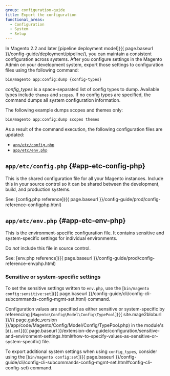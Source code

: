 ```yaml
---
group: configuration-guide
title: Export the configuration
functional_areas:
  - Configuration
  - System
  - Setup
---
```


In Magento 2.2 and later [pipeline deployment model]({{ page.baseurl }}/config-guide/deployment/pipeline/), you can maintain a consistent configuration across systems. After you configure settings in the Magento Admin on your development system, export those settings to configuration files using the following command:

```bash
bin/magento app:config:dump {config-types}
```

_config_types_ is a space-separated list of config types to dump. Available types include `themes` and `scopes`. If no config types are specified, the command dumps all system configuration information.

The following example dumps scopes and themes only:

 ```bash
bin/magento app:config:dump scopes themes
```

As a result of the command execution, the following configuration files are updated:

-   [`app/etc/config.php`](#app-etc-config-php)
-   [`app/etc/env.php`](#app-etc-env-php)

## `app/etc/config.php` {#app-etc-config-php}

This is the shared configuration file for all your Magento instances.
Include this in your source control so it can be shared between the development, build, and production systems.

See: [config.php reference]({{ page.baseurl }}/config-guide/prod/config-reference-configphp.html)

## `app/etc/env.php` {#app-etc-env-php}

This is the environment-specific configuration file.
It contains sensitive and system-specific settings for individual environments.

Do _not_ include this file in source control.

See: [env.php reference]({{ page.baseurl }}/config-guide/prod/config-reference-envphp.html)

### Sensitive or system-specific settings

To set the sensitive settings written to `env.php`, use the [`bin/magento config:sensitive:set`]({{ page.baseurl }}/config-guide/cli/config-cli-subcommands-config-mgmt-set.html) command.

Configuration values are specified as either sensitive or system-specific by referencing [`Magento\Config\Model\Config\TypePool`]({{ site.mage2bloburl }}/{{ page.guide_version }}/app/code/Magento/Config/Model/Config/TypePool.php) in the module's [`di.xml`]({{ page.baseurl }}/extension-dev-guide/configuration/sensitive-and-environment-settings.html#how-to-specify-values-as-sensitive-or-system-specific) file.

To export additional system settings when using `config_types`, consider using the [`bin/magento config:set`]({{ page.baseurl }}/config-guide/cli/config-cli-subcommands-config-mgmt-set.html#config-cli-config-set) command.
